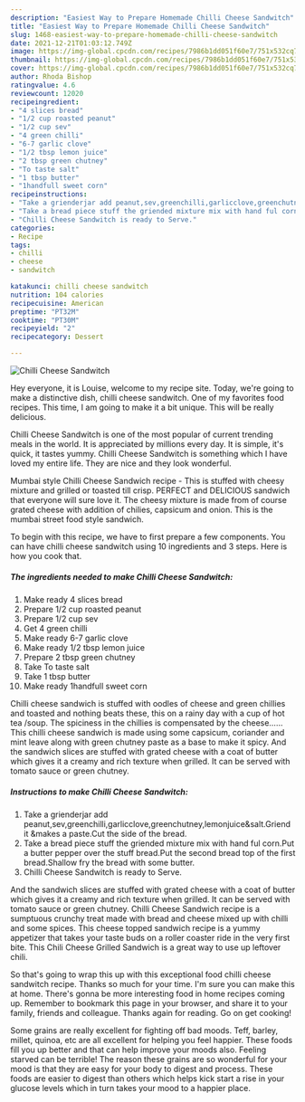 ```yaml
---
description: "Easiest Way to Prepare Homemade Chilli Cheese Sandwitch"
title: "Easiest Way to Prepare Homemade Chilli Cheese Sandwitch"
slug: 1468-easiest-way-to-prepare-homemade-chilli-cheese-sandwitch
date: 2021-12-21T01:03:12.749Z
image: https://img-global.cpcdn.com/recipes/7986b1dd051f60e7/751x532cq70/chilli-cheese-sandwitch-recipe-main-photo.jpg
thumbnail: https://img-global.cpcdn.com/recipes/7986b1dd051f60e7/751x532cq70/chilli-cheese-sandwitch-recipe-main-photo.jpg
cover: https://img-global.cpcdn.com/recipes/7986b1dd051f60e7/751x532cq70/chilli-cheese-sandwitch-recipe-main-photo.jpg
author: Rhoda Bishop
ratingvalue: 4.6
reviewcount: 12020
recipeingredient:
- "4 slices bread"
- "1/2 cup roasted peanut"
- "1/2 cup sev"
- "4 green chilli"
- "6-7 garlic clove"
- "1/2 tbsp lemon juice"
- "2 tbsp green chutney"
- "To taste salt"
- "1 tbsp butter"
- "1handfull sweet corn"
recipeinstructions:
- "Take a grienderjar add peanut,sev,greenchilli,garlicclove,greenchutney,lemonjuice&amp;salt.Griend it &amp;makes a paste.Cut the side of the bread."
- "Take a bread piece stuff the griended mixture mix with hand ful corn.Put a butter pepper over the stuff bread.Put the second bread top of the first bread.Shallow fry the bread with some butter."
- "Chilli Cheese Sandwitch is ready to Serve."
categories:
- Recipe
tags:
- chilli
- cheese
- sandwitch

katakunci: chilli cheese sandwitch 
nutrition: 104 calories
recipecuisine: American
preptime: "PT32M"
cooktime: "PT30M"
recipeyield: "2"
recipecategory: Dessert

---
```



![Chilli Cheese Sandwitch](https://img-global.cpcdn.com/recipes/7986b1dd051f60e7/751x532cq70/chilli-cheese-sandwitch-recipe-main-photo.jpg)

Hey everyone, it is Louise, welcome to my recipe site. Today, we're going to make a distinctive dish, chilli cheese sandwitch. One of my favorites food recipes. This time, I am going to make it a bit unique. This will be really delicious.

Chilli Cheese Sandwitch is one of the most popular of current trending meals in the world. It is appreciated by millions every day. It is simple, it's quick, it tastes yummy. Chilli Cheese Sandwitch is something which I have loved my entire life. They are nice and they look wonderful.

Mumbai style Chilli Cheese Sandwich recipe - This is stuffed with cheesy mixture and grilled or toasted till crisp. PERFECT and DELICIOUS sandwich that everyone will sure love it. The cheesy mixture is made from of course grated cheese with addition of chilies, capsicum and onion. This is the mumbai street food style sandwich.


To begin with this recipe, we have to first prepare a few components. You can have chilli cheese sandwitch using 10 ingredients and 3 steps. Here is how you cook that.

<!--inarticleads1-->

##### The ingredients needed to make Chilli Cheese Sandwitch:

1. Make ready 4 slices bread
1. Prepare 1/2 cup roasted peanut
1. Prepare 1/2 cup sev
1. Get 4 green chilli
1. Make ready 6-7 garlic clove
1. Make ready 1/2 tbsp lemon juice
1. Prepare 2 tbsp green chutney
1. Take To taste salt
1. Take 1 tbsp butter
1. Make ready 1handfull sweet corn


Chilli cheese sandwich is stuffed with oodles of cheese and green chillies and toasted and nothing beats these, this on a rainy day with a cup of hot tea /soup. The spiciness in the chillies is compensated by the cheese…… This chilli cheese sandwich is made using some capsicum, coriander and mint leave along with green chutney paste as a base to make it spicy. And the sandwich slices are stuffed with grated cheese with a coat of butter which gives it a creamy and rich texture when grilled. It can be served with tomato sauce or green chutney. 

<!--inarticleads2-->

##### Instructions to make Chilli Cheese Sandwitch:

1. Take a grienderjar add peanut,sev,greenchilli,garlicclove,greenchutney,lemonjuice&amp;salt.Griend it &amp;makes a paste.Cut the side of the bread.
1. Take a bread piece stuff the griended mixture mix with hand ful corn.Put a butter pepper over the stuff bread.Put the second bread top of the first bread.Shallow fry the bread with some butter.
1. Chilli Cheese Sandwitch is ready to Serve.


And the sandwich slices are stuffed with grated cheese with a coat of butter which gives it a creamy and rich texture when grilled. It can be served with tomato sauce or green chutney. Chilli Cheese Sandwich recipe is a sumptuous crunchy treat made with bread and cheese mixed up with chilli and some spices. This cheese topped sandwich recipe is a yummy appetizer that takes your taste buds on a roller coaster ride in the very first bite. This Chili Cheese Grilled Sandwich is a great way to use up leftover chili. 

So that's going to wrap this up with this exceptional food chilli cheese sandwitch recipe. Thanks so much for your time. I'm sure you can make this at home. There's gonna be more interesting food in home recipes coming up. Remember to bookmark this page in your browser, and share it to your family, friends and colleague. Thanks again for reading. Go on get cooking!

Some grains are really excellent for fighting off bad moods. Teff, barley, millet, quinoa, etc are all excellent for helping you feel happier. These foods fill you up better and that can help improve your moods also. Feeling starved can be terrible! The reason these grains are so wonderful for your mood is that they are easy for your body to digest and process. These foods are easier to digest than others which helps kick start a rise in your glucose levels which in turn takes your mood to a happier place.
